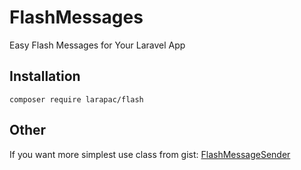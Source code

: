 # FlashMessages
Easy Flash Messages for Your Laravel App

## Installation

```
composer require larapac/flash
```

## Other
If you want more simplest use class from gist: [FlashMessageSender](https://gist.github.com/Ellrion/7ee8085b35f0de8c6d386255f9dd16bb)
